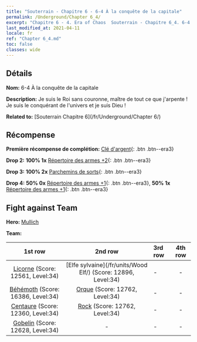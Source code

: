 ```yaml
---
title: "Souterrain - Chapitre 6 - 6-4 À la conquête de la capitale"
permalink: /Underground/Chapter 6_4/
excerpt: "Chapitre 6 - 4. Era of Chaos  Souterrain - Chapitre 6_4. 6-4 À la conquête de la capitale"
last_modified_at: 2021-04-11
locale: fr
ref: "Chapter 6_4.md"
toc: false
classes: wide
---
```


## Détails

 **Nom:** 6-4 À la conquête de la capitale

 **Description:** Je suis le Roi sans couronne, maître de tout ce que j'arpente ! Je suis le conquérant de l'univers et je suis Dieu !

 **Related to:** [Souterrain Chapitre 6](/fr/Underground/Chapter 6/)

## Récompense

 **Première récompense de complétion:** [Clé d'argent](/fr/Items/con_693/){: .btn .btn--era3}

 **Drop 2:** **100% 1x** [Répertoire des armes +2](/fr/Items/mat_32/){: .btn .btn--era3}

 **Drop 3:** **100% 2x** [Parchemins de sorts](/fr/Items/con_694/){: .btn .btn--era3}

 **Drop 4:** **50% 0x** [Répertoire des armes +1](/fr/Items/mat_25/){: .btn .btn--era3}, **50% 1x** [Répertoire des armes +1](/fr/Items/mat_25/){: .btn .btn--era3}


## Fight against Team
 **Hero:** [Mullich](/fr/heroes/Mullich/)

 **Team:**


  | 1st row | 2nd row | 3rd row | 4th row |
  |:----:|:----:|:----|:----:|
  | [Licorne](/fr/units/Unicorn/) (Score: 12561, Level:34)  | [Elfe sylvaine](/fr/units/Wood Elf/) (Score: 12896, Level:34)  | - | - |
  | [Béhémoth](/fr/units/Behemoth/) (Score: 16386, Level:34)  | [Orque](/fr/units/Orc/) (Score: 12762, Level:34)  | - | - |
  | [Centaure](/fr/units/Centaur/) (Score: 12360, Level:34)  | [Rock](/fr/units/Roc/) (Score: 12762, Level:34)  | - | - |
  | [Gobelin](/fr/units/Goblin/) (Score: 12628, Level:34)  | - | - | - |


